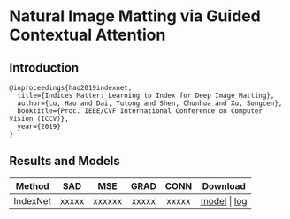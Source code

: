 # Natural Image Matting via Guided Contextual Attention

## Introduction

```
@inproceedings{hao2019indexnet,
  title={Indices Matter: Learning to Index for Deep Image Matting},
  author={Lu, Hao and Dai, Yutong and Shen, Chunhua and Xu, Songcen},
  booktitle={Proc. IEEE/CVF International Conference on Computer Vision (ICCV)},
  year={2019}
}
```

## Results and Models

|   Method   |  SAD  |  MSE   | GRAD  | CONN  | Download |
|:----------:|:-----:|:------:|:-----:|:-----:|:--------:|
|  IndexNet  | xxxxx | xxxxxx | xxxxx | xxxxx | [model](TODO) \| [log](TODO) |
